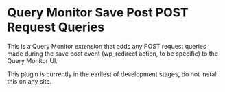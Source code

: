 # Query Monitor Save Post POST Request Queries
This is a Query Monitor extension that adds any POST request queries made during the save post event (wp_redirect action, to be specific) to the Query Monitor UI.

This plugin is currently in the earliest of development stages, do not install this on any site.
